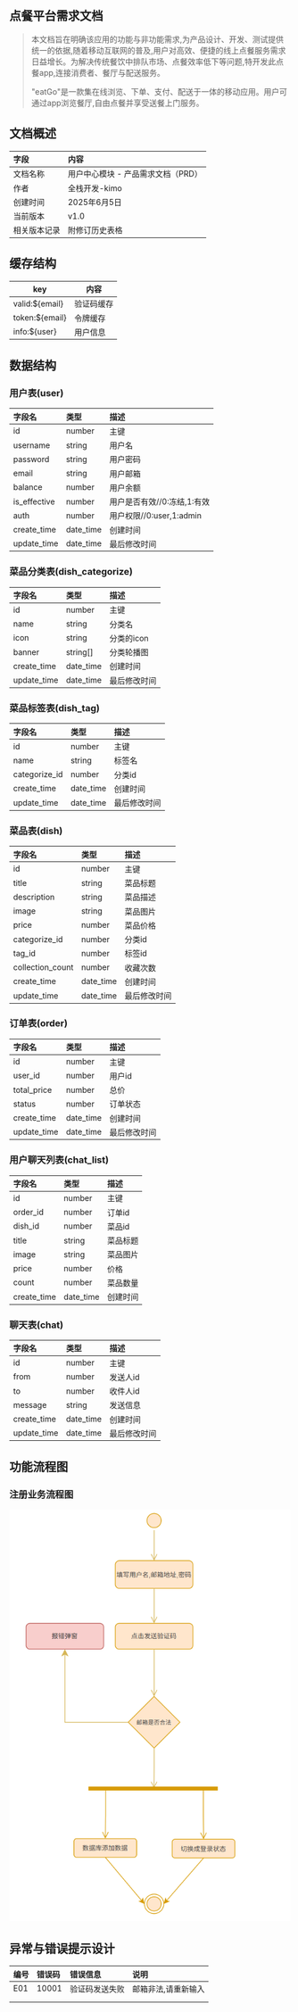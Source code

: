 ## 点餐平台需求文档

>本文档旨在明确该应用的功能与非功能需求,为产品设计、开发、测试提供统一的依据,随着移动互联网的普及,用户对高效、便捷的线上点餐服务需求日益增长。为解决传统餐饮中排队市场、点餐效率低下等问题,特开发此点餐app,连接消费者、餐厅与配送服务。
>
>"eatGo"是一款集在线浏览、下单、支付、配送于一体的移动应用。用户可通过app浏览餐厅,自由点餐并享受送餐上门服务。



## 文档概述

| 字段         | 内容                               |
| :----------- | :--------------------------------- |
| 文档名称     | 用户中心模块 - 产品需求文档（PRD） |
| 作者         | 全栈开发-kimo                      |
| 创建时间     | 2025年6月5日                       |
| 当前版本     | v1.0                               |
| 相关版本记录 | 附修订历史表格                     |



## 缓存结构

| key            | 内容       |
| -------------- | ---------- |
| valid:${email} | 验证码缓存 |
| token:${email} | 令牌缓存   |
| info:${user}   | 用户信息   |



## 数据结构

### 用户表(user)

| 字段名       | 类型      | 描述                        |
| :----------- | :-------- | :-------------------------- |
| id           | number    | 主键                        |
| username     | string    | 用户名                      |
| password     | string    | 用户密码                    |
| email        | string    | 用户邮箱                    |
| balance      | number    | 用户余额                    |
| is_effective | number    | 用户是否有效//0:冻结,1:有效 |
| auth         | number    | 用户权限//0:user,1:admin    |
| create_time  | date_time | 创建时间                    |
| update_time  | date_time | 最后修改时间                |

### 菜品分类表(dish_categorize)

| 字段名      | 类型      | 描述         |
| :---------- | :-------- | :----------- |
| id          | number    | 主键         |
| name        | string    | 分类名       |
| icon        | string    | 分类的icon   |
| banner      | string[]  | 分类轮播图   |
| create_time | date_time | 创建时间     |
| update_time | date_time | 最后修改时间 |

### 菜品标签表(dish_tag)

| 字段名        | 类型      | 描述         |
| :------------ | :-------- | :----------- |
| id            | number    | 主键         |
| name          | string    | 标签名       |
| categorize_id | number    | 分类id       |
| create_time   | date_time | 创建时间     |
| update_time   | date_time | 最后修改时间 |

### 菜品表(dish)

| 字段名           | 类型      | 描述         |
| :--------------- | :-------- | :----------- |
| id               | number    | 主键         |
| title            | string    | 菜品标题     |
| description      | string    | 菜品描述     |
| image            | string    | 菜品图片     |
| price            | number    | 菜品价格     |
| categorize_id    | number    | 分类id       |
| tag_id           | number    | 标签id       |
| collection_count | number    | 收藏次数     |
| create_time      | date_time | 创建时间     |
| update_time      | date_time | 最后修改时间 |

### 订单表(order)

| 字段名      | 类型      | 描述         |
| :---------- | :-------- | :----------- |
| id          | number    | 主键         |
| user_id     | number    | 用户id       |
| total_price | number    | 总价         |
| status      | number    | 订单状态     |
| create_time | date_time | 创建时间     |
| update_time | date_time | 最后修改时间 |

### 用户聊天列表(chat_list)

| 字段名      | 类型      | 描述     |
| :---------- | :-------- | :------- |
| id          | number    | 主键     |
| order_id    | number    | 订单id   |
| dish_id     | number    | 菜品id   |
| title       | string    | 菜品标题 |
| image       | string    | 菜品图片 |
| price       | number    | 价格     |
| count       | number    | 菜品数量 |
| create_time | date_time | 创建时间 |

### 聊天表(chat)

| 字段名      | 类型      | 描述         |
| :---------- | :-------- | :----------- |
| id          | number    | 主键         |
| from        | number    | 发送人id     |
| to          | number    | 收件人id     |
| message     | string    | 发送信息     |
| create_time | date_time | 创建时间     |
| update_time | date_time | 最后修改时间 |



## 功能流程图

### 注册业务流程图

![注册业务流程图](https://github.com/matrix-johnjohn/EatGo-Ordering-App/blob/main/prds/uml/user/%E6%B3%A8%E5%86%8C%E5%8A%9F%E8%83%BD%E4%B8%9A%E5%8A%A1%E6%B5%81%E7%A8%8B%E5%9B%BE.png?raw=true)

## 异常与错误提示设计

| 编号 | 错误码 | 错误信息       | 说明                |
| :--- | :----- | :------------- | :------------------ |
| E01  | 10001  | 验证码发送失败 | 邮箱非法,请重新输入 |
|      |        |                |                     |
|      |        |                |                     |
